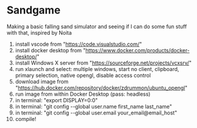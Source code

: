 # Sandgame
Making a basic falling sand simulator and seeing if I can do some fun stuff with that, inspired by Noita

1. install vscode from "https://code.visualstudio.com/"
2. install docker desktop from "https://www.docker.com/products/docker-desktop/"
3. install Windows X server from "https://sourceforge.net/projects/vcxsrv/"
4. run xlaunch and select: multiple windows, start no client, clipboard, primary selection, native opengl, disable access control
5. download image from "https://hub.docker.com/repository/docker/zdrummon/ubuntu_opengl"
6. run image from within Docker Desktop (pass: headless)
7. in terminal: "export DISPLAY=0:0"
8. in terminal: "git config --global user.name first_name last_name"
9. in terminal: "git config --global user.email your_email@email_host"
10. compile!
